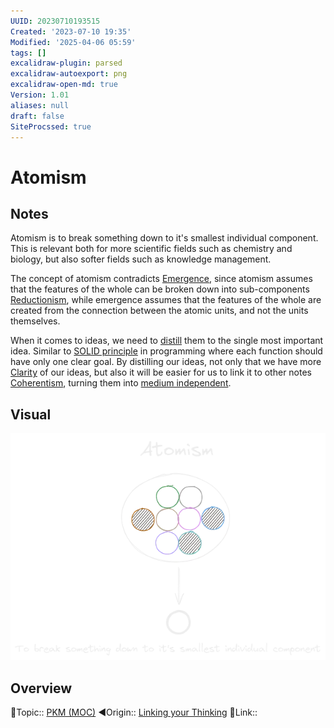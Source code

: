 ```yaml
---
UUID: 20230710193515
Created: '2023-07-10 19:35'
Modified: '2025-04-06 05:59'
tags: []
excalidraw-plugin: parsed
excalidraw-autoexport: png
excalidraw-open-md: true
Version: 1.01
aliases: null
draft: false
SiteProcssed: true
---
```


# Atomism

## Notes

Atomism is to break something down to it's smallest individual component. This is relevant both for more scientific fields such as chemistry and biology, but also softer fields such as knowledge management.

The concept of atomism contradicts [Emergence](/notes/emergence.md), since atomism assumes that the features of the whole can be broken down into sub-components [Reductionism](/notes/reductionism.md), while emergence assumes that the features of the whole are created from the connection between the atomic units, and not the units themselves.

When it comes to ideas, we need to [distill](/notes/distillment.md) them to the single most important idea. Similar to [SOLID principle](/notes/solid-principle.md) in programming where each function should have only one clear goal. By distilling our ideas, not only that we have more [Clarity](/notes/clarity.md) of our ideas, but also it will be easier for us to link it to other notes [Coherentism](/notes/coherentism.md), turning them into [medium independent](/notes/medium-independent.md).

## Visual

![Atomism.webp](/notes/atomism.webp)

## Overview
🔼Topic:: [PKM (MOC)](/mocs/pkm-moc.md)
◀Origin:: [Linking your Thinking](/notes/linking-your-thinking.md)
🔗Link::

